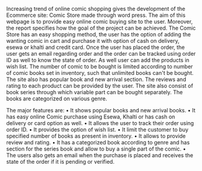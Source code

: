 Increasing trend of online comic shopping gives the development of the Ecommerce site: Comic Store made through word press. The aim of this webpage is to provide easy online comic buying site to the user. Moreover, the report specifies how the goal of the project can be achieved. 
The Comic Store has an easy shopping method, the user has the option of adding the wanting comic in cart and purchase it with option of cash on delivery, esewa or khalti and credit card. Once the user has placed the order, the user gets an email regarding order and the order can be tracked using order ID as well to know the state of order. As well user can add the products in wish list. The number of comic to be bought is limited according to number of comic books set in inventory, such that unlimited books can't be bought. The site also has popular book and new arrival section. The reviews and rating to each product can be provided by the user.  The site also consist of book series through which variable part can be bought separately. The books are categorized on various genre. 



The major features are:
•	It shows popular books and new arrival books.
•	It has easy online Comic purchase using Esewa, Khalti or has cash on delivery or card option as well.
•	It allows the user to track their order using order ID.
•	It provides the option of wish list.
•	It limit the customer to buy specified number of books as present in inventory.
•	 It allows to provide review and rating.
•	It has a categorized book according to genre and has section for the series book and allow to buy a single part of the comic.
•	The users also gets an email when the purchase is placed and receives the state of the order if it is pending or verified.


